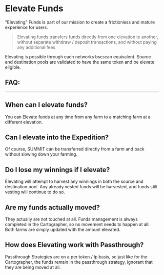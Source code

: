 # Elevate Funds

"Elevating" Funds is part of our mission to create a frictionless and mature experience for users. 

> Elevating funds transfers funds directly from one elevation to another, without separate withdraw / deposit transactions, and without paying any additional fees.

Elevating is possible through each networks bscscan equivalent. Source and destination pools are validated to have the same token and be elevate eligible.

## FAQ:
------

## When can I elevate funds?

You can Elevate funds at any time from any farm to a matching farm at a different elevation.

## Can I elevate into the Expedition?
Of course, SUMMIT can be transferred directly from a farm and back without slowing down your farming.

## Do I lose my winnings if I elevate?
Elevating will attempt to harvest any winnings in both the source and destination pool. Any already vested funds will be harvested, and funds still vesting will continue to do so.

## Are my funds actually moved?
They actually are not touched at all. Funds management is always completed in the Cartographer, so no movement needs to happen at all. Both farms are simply updated with the amount elevated.

## How does Elevating work with Passthrough?
Passthrough Strategies are on a per token / lp basis, so just like for the Cartographer, the funds remain in the passthrough strategy, ignorant that they are being moved at all.

